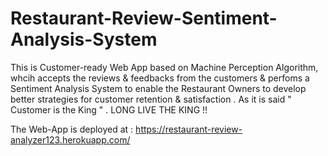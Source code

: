 # Restaurant-Review-Sentiment-Analysis-System

This is Customer-ready Web App based on Machine Perception Algorithm, whcih accepts the reviews & feedbacks from the customers & perfoms a Sentiment Analysis System to enable the Restaurant Owners to develop better strategies for customer retention & satisfaction .
As it is said " Customer is the King " . LONG LIVE THE KING !!

The Web-App is deployed at : https://restaurant-review-analyzer123.herokuapp.com/ 
